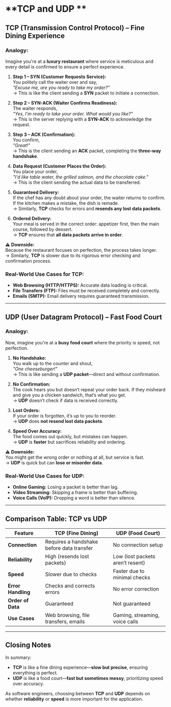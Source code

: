 # **TCP and UDP **

## **TCP (Transmission Control Protocol) – Fine Dining Experience**

### **Analogy:**  
Imagine you're at a **luxury restaurant** where service is meticulous and every detail is confirmed to ensure a perfect experience.

1. **Step 1 – SYN (Customer Requests Service):**  
   You politely call the waiter over and say,  
   *"Excuse me, are you ready to take my order?"*  
   → This is like the client sending a **SYN** packet to initiate a connection.

2. **Step 2 – SYN-ACK (Waiter Confirms Readiness):**  
   The waiter responds,  
   *"Yes, I'm ready to take your order. What would you like?"*  
   → This is the server replying with a **SYN-ACK** to acknowledge the request.

3. **Step 3 – ACK (Confirmation):**  
   You confirm,  
   *"Great!"*  
   → This is the client sending an **ACK** packet, completing the **three-way handshake**.

4. **Data Request (Customer Places the Order):**  
   You place your order,  
   *"I'd like table water, the grilled salmon, and the chocolate cake."*  
   → This is the client sending the actual data to be transferred.

5. **Guaranteed Delivery:**  
   If the chef has any doubt about your order, the waiter returns to confirm. If the kitchen makes a mistake, the dish is remade.  
   → Similarly, **TCP** checks for errors and **resends any lost data packets**.

6. **Ordered Delivery:**  
   Your meal is served in the correct order: appetizer first, then the main course, followed by dessert.  
   → **TCP** ensures that **all data packets arrive in order**.

⚠️ **Downside:**  
Because the restaurant focuses on perfection, the process takes longer.  
→ Similarly, **TCP** is slower due to its rigorous error checking and confirmation process.

### **Real-World Use Cases for TCP:**  
- **Web Browsing (HTTP/HTTPS):** Accurate data loading is critical.  
- **File Transfers (FTP):** Files must be received completely and correctly.  
- **Emails (SMTP):** Email delivery requires guaranteed transmission.

---

## **UDP (User Datagram Protocol) – Fast Food Court**

### **Analogy:**  
Now, imagine you're at a **busy food court** where the priority is speed, not perfection.

1. **No Handshake:**  
   You walk up to the counter and shout,  
   *"One cheeseburger!"*  
   → This is like sending a **UDP packet**—direct and without confirmation.

2. **No Confirmation:**  
   The cook hears you but doesn’t repeat your order back. If they misheard and give you a chicken sandwich, that’s what you get.  
   → **UDP** doesn’t check if data is received correctly.

3. **Lost Orders:**  
   If your order is forgotten, it’s up to you to reorder.  
   → **UDP** does **not resend lost data packets**.

4. **Speed Over Accuracy:**  
   The food comes out quickly, but mistakes can happen.  
   → **UDP** is **faster** but sacrifices reliability and ordering.

⚠️ **Downside:**  
You might get the wrong order or nothing at all, but service is fast.  
→ **UDP** is quick but can **lose or misorder data**.

### **Real-World Use Cases for UDP:**  
- **Online Gaming:** Losing a packet is better than lag.  
- **Video Streaming:** Skipping a frame is better than buffering.  
- **Voice Calls (VoIP):** Dropping a word is better than silence.

---

## **Comparison Table: TCP vs UDP**

| **Feature**       | **TCP (Fine Dining)**                        | **UDP (Food Court)**               |
|-------------------|----------------------------------------------|-----------------------------------|
| **Connection**    | Requires a handshake before data transfer    | No connection setup               |
| **Reliability**   | High (resends lost packets)                  | Low (lost packets aren’t resent)  |
| **Speed**         | Slower due to checks                        | Faster due to minimal checks      |
| **Error Handling**| Checks and corrects errors                   | No error correction               |
| **Order of Data** | Guaranteed                                   | Not guaranteed                   |
| **Use Cases**     | Web browsing, file transfers, emails         | Gaming, streaming, voice calls   |

---

## **Closing Notes**

In summary:  
- **TCP** is like a fine dining experience—**slow but precise**, ensuring everything is perfect.  
- **UDP** is like a food court—**fast but sometimes messy**, prioritizing speed over accuracy.

As software engineers, choosing between **TCP** and **UDP** depends on whether **reliability** or **speed** is more important for the application.
